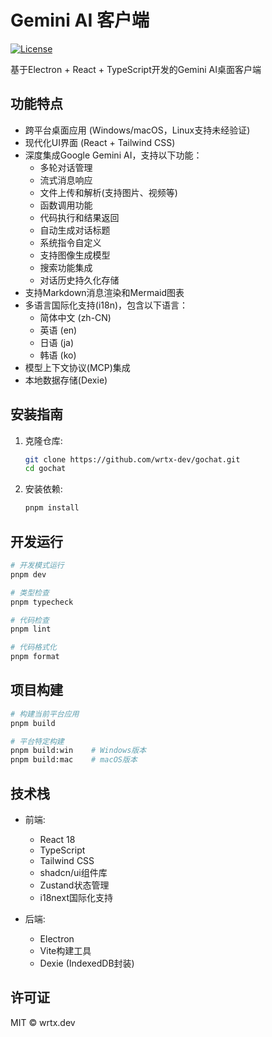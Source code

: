 # Gemini AI 客户端

[![License](https://img.shields.io/badge/license-MIT-blue.svg)](LICENSE)

基于Electron + React + TypeScript开发的Gemini AI桌面客户端

## 功能特点

- 跨平台桌面应用 (Windows/macOS，Linux支持未经验证)
- 现代化UI界面 (React + Tailwind CSS)
- 深度集成Google Gemini AI，支持以下功能：
  - 多轮对话管理
  - 流式消息响应
  - 文件上传和解析(支持图片、视频等)
  - 函数调用功能
  - 代码执行和结果返回
  - 自动生成对话标题
  - 系统指令自定义
  - 支持图像生成模型
  - 搜索功能集成
  - 对话历史持久化存储
- 支持Markdown消息渲染和Mermaid图表
- 多语言国际化支持(i18n)，包含以下语言：
  - 简体中文 (zh-CN)
  - 英语 (en)
  - 日语 (ja)
  - 韩语 (ko)
- 模型上下文协议(MCP)集成
- 本地数据存储(Dexie)

## 安装指南

1. 克隆仓库:
   ```bash
   git clone https://github.com/wrtx-dev/gochat.git
   cd gochat
   ```

2. 安装依赖:
   ```bash
   pnpm install
   ```

## 开发运行

```bash
# 开发模式运行
pnpm dev

# 类型检查
pnpm typecheck

# 代码检查
pnpm lint

# 代码格式化
pnpm format
```

## 项目构建

```bash
# 构建当前平台应用
pnpm build

# 平台特定构建
pnpm build:win    # Windows版本
pnpm build:mac    # macOS版本
```

## 技术栈

- 前端:
  - React 18
  - TypeScript
  - Tailwind CSS
  - shadcn/ui组件库
  - Zustand状态管理
  - i18next国际化支持

- 后端:
  - Electron
  - Vite构建工具
  - Dexie (IndexedDB封装)

## 许可证

MIT © wrtx.dev
